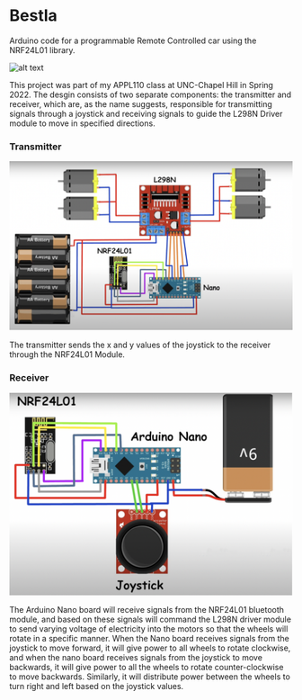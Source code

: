 # Bestla
Arduino code for a programmable Remote Controlled car using the NRF24L01 library.

![alt text](https://github.com/yuvrajjain2003/bestla/blob/main/images/Bestla.png)

This project was part of my APPL110 class at UNC-Chapel Hill in Spring 2022. The desgin consists of two separate components: the transmitter and receiver, which are, as the name suggests, responsible for transmitting signals through a joystick and receiving signals to guide the L298N Driver module to move in specified directions. 

### Transmitter

![alt text](https://github.com/yuvrajjain2003/bestla/blob/main/images/Receiver.png)

The transmitter sends the x and y values of the joystick to the receiver through the NRF24L01 Module.

### Receiver

![alt text](https://github.com/yuvrajjain2003/bestla/blob/main/images/Transmitter.png)

The Arduino Nano board will receive signals from the NRF24L01 bluetooth module, and based on these signals will command the L298N driver module to send varying voltage of electricity into the motors so that the wheels will rotate in a specific manner. When the Nano board receives signals from the joystick to move forward, it will give power to all wheels to rotate clockwise, and when the nano board receives signals from the joystick to move backwards, it will give power to all the wheels to rotate counter-clockwise to move backwards. Similarly, it will distribute power between the wheels to turn right and left based on the joystick values.
